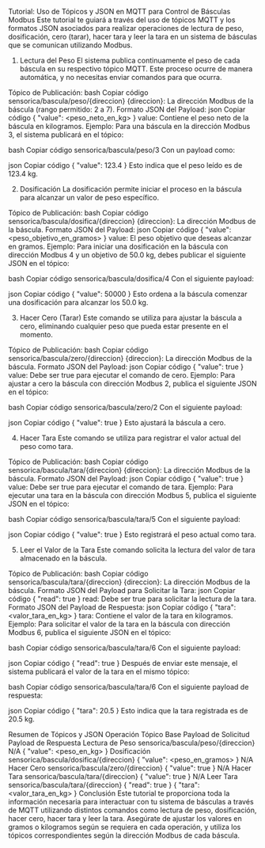 Tutorial: Uso de Tópicos y JSON en MQTT para Control de Básculas Modbus
Este tutorial te guiará a través del uso de tópicos MQTT y los formatos JSON asociados para realizar operaciones de lectura de peso, dosificación, cero (tarar), hacer tara y leer la tara en un sistema de básculas que se comunican utilizando Modbus.

1. Lectura del Peso
El sistema publica continuamente el peso de cada báscula en su respectivo tópico MQTT. Este proceso ocurre de manera automática, y no necesitas enviar comandos para que ocurra.

Tópico de Publicación:
bash
Copiar código
sensorica/bascula/peso/{direccion}
{direccion}: La dirección Modbus de la báscula (rango permitido: 2 a 7).
Formato JSON del Payload:
json
Copiar código
{
  "value": <peso_neto_en_kg>
}
value: Contiene el peso neto de la báscula en kilogramos.
Ejemplo:
Para una báscula en la dirección Modbus 3, el sistema publicará en el tópico:

bash
Copiar código
sensorica/bascula/peso/3
Con un payload como:

json
Copiar código
{
  "value": 123.4
}
Esto indica que el peso leído es de 123.4 kg.

2. Dosificación
La dosificación permite iniciar el proceso en la báscula para alcanzar un valor de peso específico.

Tópico de Publicación:
bash
Copiar código
sensorica/bascula/dosifica/{direccion}
{direccion}: La dirección Modbus de la báscula.
Formato JSON del Payload:
json
Copiar código
{
  "value": <peso_objetivo_en_gramos>
}
value: El peso objetivo que deseas alcanzar en gramos.
Ejemplo:
Para iniciar una dosificación en la báscula con dirección Modbus 4 y un objetivo de 50.0 kg, debes publicar el siguiente JSON en el tópico:

bash
Copiar código
sensorica/bascula/dosifica/4
Con el siguiente payload:

json
Copiar código
{
  "value": 50000
}
Esto ordena a la báscula comenzar una dosificación para alcanzar los 50.0 kg.

3. Hacer Cero (Tarar)
Este comando se utiliza para ajustar la báscula a cero, eliminando cualquier peso que pueda estar presente en el momento.

Tópico de Publicación:
bash
Copiar código
sensorica/bascula/zero/{direccion}
{direccion}: La dirección Modbus de la báscula.
Formato JSON del Payload:
json
Copiar código
{
  "value": true
}
value: Debe ser true para ejecutar el comando de cero.
Ejemplo:
Para ajustar a cero la báscula con dirección Modbus 2, publica el siguiente JSON en el tópico:

bash
Copiar código
sensorica/bascula/zero/2
Con el siguiente payload:

json
Copiar código
{
  "value": true
}
Esto ajustará la báscula a cero.

4. Hacer Tara
Este comando se utiliza para registrar el valor actual del peso como tara.

Tópico de Publicación:
bash
Copiar código
sensorica/bascula/tara/{direccion}
{direccion}: La dirección Modbus de la báscula.
Formato JSON del Payload:
json
Copiar código
{
  "value": true
}
value: Debe ser true para ejecutar el comando de tara.
Ejemplo:
Para ejecutar una tara en la báscula con dirección Modbus 5, publica el siguiente JSON en el tópico:

bash
Copiar código
sensorica/bascula/tara/5
Con el siguiente payload:

json
Copiar código
{
  "value": true
}
Esto registrará el peso actual como tara.

5. Leer el Valor de la Tara
Este comando solicita la lectura del valor de tara almacenado en la báscula.

Tópico de Publicación:
bash
Copiar código
sensorica/bascula/tara/{direccion}
{direccion}: La dirección Modbus de la báscula.
Formato JSON del Payload para Solicitar la Tara:
json
Copiar código
{
  "read": true
}
read: Debe ser true para solicitar la lectura de la tara.
Formato JSON del Payload de Respuesta:
json
Copiar código
{
  "tara": <valor_tara_en_kg>
}
tara: Contiene el valor de la tara en kilogramos.
Ejemplo:
Para solicitar el valor de la tara en la báscula con dirección Modbus 6, publica el siguiente JSON en el tópico:

bash
Copiar código
sensorica/bascula/tara/6
Con el siguiente payload:

json
Copiar código
{
  "read": true
}
Después de enviar este mensaje, el sistema publicará el valor de la tara en el mismo tópico:

bash
Copiar código
sensorica/bascula/tara/6
Con el siguiente payload de respuesta:

json
Copiar código
{
  "tara": 20.5
}
Esto indica que la tara registrada es de 20.5 kg.

Resumen de Tópicos y JSON
Operación	Tópico Base	Payload de Solicitud	Payload de Respuesta
Lectura de Peso	sensorica/bascula/peso/{direccion}	N/A	{ "value": <peso_en_kg> }
Dosificación	sensorica/bascula/dosifica/{direccion}	{ "value": <peso_en_gramos> }	N/A
Hacer Cero	sensorica/bascula/zero/{direccion}	{ "value": true }	N/A
Hacer Tara	sensorica/bascula/tara/{direccion}	{ "value": true }	N/A
Leer Tara	sensorica/bascula/tara/{direccion}	{ "read": true }	{ "tara": <valor_tara_en_kg> }
Conclusión
Este tutorial te proporciona toda la información necesaria para interactuar con tu sistema de básculas a través de MQTT utilizando distintos comandos como lectura de peso, dosificación, hacer cero, hacer tara y leer la tara. Asegúrate de ajustar los valores en gramos o kilogramos según se requiera en cada operación, y utiliza los tópicos correspondientes según la dirección Modbus de cada báscula.
